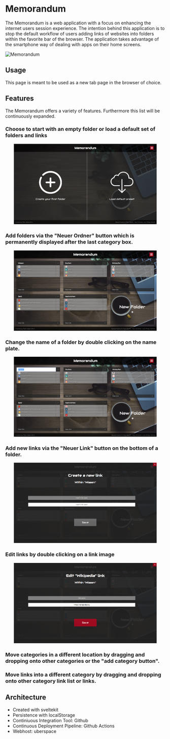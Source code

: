 # Memorandum

The Memorandum is a web application with a focus on enhancing the internet users session experience. The intention behind this application is to stop the default workflow of users adding links of websites into folders within the favorite bar of the browser. The application takes advantage of the smartphone way of dealing with apps on their home screens.

![Memorandum](readme-images/device_demo_image.jpg)

## Usage

This page is meant to be used as a new tab page in the browser of choice.

## Features

The Memorandum offers a variety of features. Furthermore this list will be continuously expanded.

### Choose to start with an empty folder or load a default set of folders and links

<p align="center" >
    <img src="readme-images/startup-decision-demo.png" alt="Start screen where the user can choose from starting with an empty folder or download a default preset." width="450px">
</p>

### Add folders via the "Neuer Ordner" button which is permanently displayed after the last category box.

<p align="center">
    <img src="readme-images/create-folder-demo.png" alt="Shows the working space of memorandum with the 'new folder' button at the end." width="450px">
</p>

### Change the name of a folder by double clicking on the name plate.

<p align="center">
    <img src="readme-images/edit-header-demo.png" alt="A folder header got doubleclicked and an input field shows up." width="450px">
</p>

### Add new links via the "Neuer Link" button on the bottom of a folder.

<p align="center">
    <img src="readme-images/create-link-demo.png" alt="Shows an overlay with two input fields to insert a link name and its url." width="450px">
</p>

### Edit links by double clicking on a link image

<p align="center">
    <img src="readme-images/edit-link-demo.png" alt="Shows an overlay with two input fields filled with link data to be edited." width="450px">
</p>

### Move categories in a different location by dragging and dropping onto other categories or the "add category button".

### Move links into a different category by dragging and dropping onto other category link list or links.

## Architecture

- Created with sveltekit
- Persistence with localStorage
- Continiuous Integration Tool: Github
- Continuous Deployment Pipeline: Github Actions
- Webhost: uberspace
